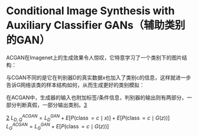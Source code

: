 

<!--
 * @version:
 * @Author:  StevenJokess https://github.com/StevenJokess
 * @Date: 2020-11-26 21:09:10
 * @LastEditors:  StevenJokess https://github.com/StevenJokess
 * @LastEditTime: 2020-12-27 18:35:29
 * @Description:
 * @TODO::
 * @Reference:https://github.com/MorvanZhou/mnistGANs/blob/main/acgan.py
-->

# Conditional Image Synthesis with Auxiliary Classifier GANs（辅助类别的GAN）


ACGAN在Imagenet上的生成效果令人惊叹，它特意学习了一个类别下的图片结构：

与CGAN不同的是它在判别器D的真实数据x也加入了类别c的信息，这样就进一步告诉G网络该类的样本结构如何，从而生成更好的类别模拟：

在ACGAN中，生成器的输入也附加标签/条件信息，判别器的输出则有两部分，一部分判断真假，一部分输出类别。[3]

[2]
$L_{D, Q}^{A C G A N}=L_{D}^{G A N}+E[P(\operatorname{class}=c \mid x)]+E[P(\operatorname{class}=c \mid G(z))]$
$L_{G}^{A C G A N}=L_{G}^{G A N}+E[P(\operatorname{class}=c \mid G(z))]$



[1]: https://arxiv.org/pdf/1610.09585.pdf
[2]: http://nooverfit.com/wp/%E7%8B%AC%E5%AE%B6%EF%BD%9Cgan%E5%A4%A7%E7%9B%98%E7%82%B9%EF%BC%8C%E8%81%8A%E8%81%8A%E8%BF%99%E4%BA%9B%E5%B9%B4%E7%9A%84%E7%94%9F%E6%88%90%E5%AF%B9%E6%8A%97%E7%BD%91%E7%BB%9C-lsgan-wgan-cgan-info/
[3]: https://zhuanlan.zhihu.com/p/94206978


